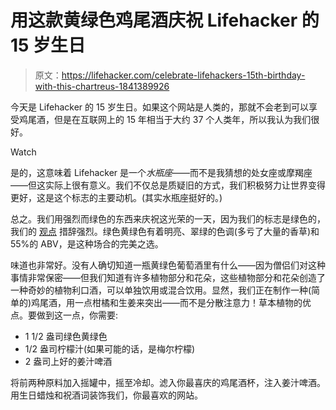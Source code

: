 # 用这款黄绿色鸡尾酒庆祝 Lifehacker 的 15 岁生日

> 原文：<https://lifehacker.com/celebrate-lifehackers-15th-birthday-with-this-chartreus-1841389926>

今天是 Lifehacker 的 15 岁生日。如果这个网站是人类的，那就不会老到可以享受鸡尾酒，但是在互联网上的 15 年相当于大约 37 个人类年，所以我认为我们很好。

Watch

是的，这意味着 Lifehacker 是一个*水瓶座*——而不是我猜想的处女座或摩羯座——但这实际上很有意义。我们不仅总是质疑旧的方式，我们积极努力让世界变得更好，这是这个标志的主要动机。(其实水瓶座挺好的。)

总之。我们用强烈而绿色的东西来庆祝这光荣的一天，因为我们的标志是绿色的，我们的 [观点](https://lifehacker.com/c/rants) 措辞强烈。绿色黄绿色有着明亮、翠绿的色调(多亏了大量的香草)和 55%的 ABV，是这种场合的完美之选。

味道也非常好。没有人确切知道一瓶黄绿色葡萄酒里有什么——因为僧侣们对这种事情非常保密——但我们知道有许多植物部分和花朵，这些植物部分和花朵创造了一种奇妙的植物利口酒，可以单独饮用或混合饮用。显然，我们正在制作一种(简单的)鸡尾酒，用一点柑橘和生姜来突出——而不是分散注意力！草本植物的优点。要做到这一点，你需要:

*   1 1/2 盎司绿色黄绿色
*   1/2 盎司柠檬汁(如果可能的话，是梅尔柠檬)
*   2 盎司上好的姜汁啤酒

将前两种原料加入摇罐中，摇至冷却。滤入你最喜庆的鸡尾酒杯，注入姜汁啤酒。用生日蜡烛和祝酒词装饰我们，你最喜欢的网站。